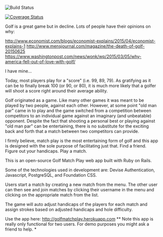 ![Build Status](https://codeship.com/projects/93141260-e8b8-0133-1109-0a601490f276/status?branch=master)
<!-- ![Code Climate](https://codeclimate.com/github/evanlouden/breakable_toy.png) -->
[![Coverage Status](https://coveralls.io/repos/github/evanlouden/breakable_toy/badge.svg?branch=master)](https://coveralls.io/github/evanlouden/breakable_toy?branch=master)

Golf is a great game but in decline. Lots of people have their opinions on why:

http://www.economist.com/blogs/economist-explains/2015/04/economist-explains-1
http://www.mensjournal.com/magazine/the-death-of-golf-20150625
https://www.washingtonpost.com/news/wonk/wp/2015/03/05/why-america-fell-out-of-love-with-golf/

I have mine...

Today, most players play for a "score" (i.e. 99, 89, 79). As gratifying as it can be to finally break 100 (or 90, or 80), it is much more likely that a golfer will shoot a score right around their average ability.

Golf originated as a game. Like many other games it was meant to be played by two people, against each other. However, at some point "old man par" came in to play and the game switched from a competition between competitors to an individual game against an imaginary (and unbeatable) opponent. Despite the fact that shooting a personal best or playing against "old man par" can be entertaining, there is no substitute for the exciting back and forth that a match between two competitors can provide.

I firmly believe, match play is the most entertaining form of golf and this app is designed with the sole purpose of facilitating just that. Find a friend. Figure out your handicaps. Play a match.

This is an open-source Golf Match Play web app built with Ruby on Rails.

Some of the technologies used in development are: Devise Authentication, Javascript, PostgreSQL, and Foundation CSS.

Users start a match by creating a new match from the menu. The other user can then see and join matches by clicking their username in the menu and clicking on the appropriate match from the list.

The game will auto adjust handicaps of the players for each match and assign strokes based on adjusted handicaps and hole difficulty.

Use the app here: http://golfmatchplay.herokuapp.com
** Note this app is really only functional for two users. For demo purposes you might ask a friend to help. *
